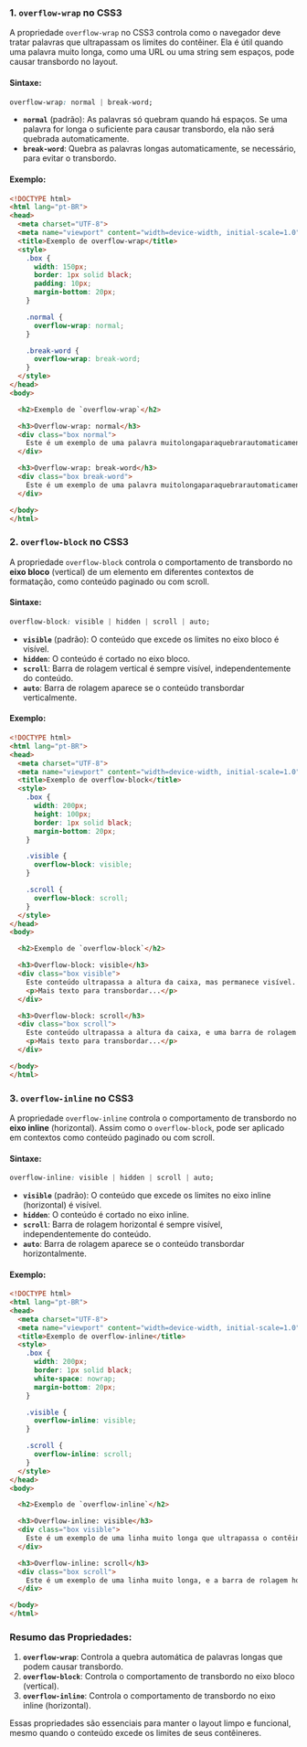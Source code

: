 ### 1. **`overflow-wrap` no CSS3**

A propriedade `overflow-wrap` no CSS3 controla como o navegador deve tratar palavras que ultrapassam os limites do contêiner. Ela é útil quando uma palavra muito longa, como uma URL ou uma string sem espaços, pode causar transbordo no layout.

#### Sintaxe:
```css
overflow-wrap: normal | break-word;
```

- **`normal`** (padrão): As palavras só quebram quando há espaços. Se uma palavra for longa o suficiente para causar transbordo, ela não será quebrada automaticamente.
- **`break-word`**: Quebra as palavras longas automaticamente, se necessário, para evitar o transbordo.

#### Exemplo:
```html
<!DOCTYPE html>
<html lang="pt-BR">
<head>
  <meta charset="UTF-8">
  <meta name="viewport" content="width=device-width, initial-scale=1.0">
  <title>Exemplo de overflow-wrap</title>
  <style>
    .box {
      width: 150px;
      border: 1px solid black;
      padding: 10px;
      margin-bottom: 20px;
    }

    .normal {
      overflow-wrap: normal;
    }

    .break-word {
      overflow-wrap: break-word;
    }
  </style>
</head>
<body>

  <h2>Exemplo de `overflow-wrap`</h2>

  <h3>Overflow-wrap: normal</h3>
  <div class="box normal">
    Este é um exemplo de uma palavra muitolongaparaquebrarautomaticamente e não será quebrada.
  </div>

  <h3>Overflow-wrap: break-word</h3>
  <div class="box break-word">
    Este é um exemplo de uma palavra muitolongaparaquebrarautomaticamente que será quebrada, evitando transbordo.
  </div>

</body>
</html>
```

### 2. **`overflow-block` no CSS3**

A propriedade `overflow-block` controla o comportamento de transbordo no **eixo bloco** (vertical) de um elemento em diferentes contextos de formatação, como conteúdo paginado ou com scroll.

#### Sintaxe:
```css
overflow-block: visible | hidden | scroll | auto;
```

- **`visible`** (padrão): O conteúdo que excede os limites no eixo bloco é visível.
- **`hidden`**: O conteúdo é cortado no eixo bloco.
- **`scroll`**: Barra de rolagem vertical é sempre visível, independentemente do conteúdo.
- **`auto`**: Barra de rolagem aparece se o conteúdo transbordar verticalmente.

#### Exemplo:
```html
<!DOCTYPE html>
<html lang="pt-BR">
<head>
  <meta charset="UTF-8">
  <meta name="viewport" content="width=device-width, initial-scale=1.0">
  <title>Exemplo de overflow-block</title>
  <style>
    .box {
      width: 200px;
      height: 100px;
      border: 1px solid black;
      margin-bottom: 20px;
    }

    .visible {
      overflow-block: visible;
    }

    .scroll {
      overflow-block: scroll;
    }
  </style>
</head>
<body>

  <h2>Exemplo de `overflow-block`</h2>

  <h3>Overflow-block: visible</h3>
  <div class="box visible">
    Este conteúdo ultrapassa a altura da caixa, mas permanece visível. A barra de rolagem não é exibida.
    <p>Mais texto para transbordar...</p>
  </div>

  <h3>Overflow-block: scroll</h3>
  <div class="box scroll">
    Este conteúdo ultrapassa a altura da caixa, e uma barra de rolagem vertical é exibida.
    <p>Mais texto para transbordar...</p>
  </div>

</body>
</html>
```

### 3. **`overflow-inline` no CSS3**

A propriedade `overflow-inline` controla o comportamento de transbordo no **eixo inline** (horizontal). Assim como o `overflow-block`, pode ser aplicado em contextos como conteúdo paginado ou com scroll.

#### Sintaxe:
```css
overflow-inline: visible | hidden | scroll | auto;
```

- **`visible`** (padrão): O conteúdo que excede os limites no eixo inline (horizontal) é visível.
- **`hidden`**: O conteúdo é cortado no eixo inline.
- **`scroll`**: Barra de rolagem horizontal é sempre visível, independentemente do conteúdo.
- **`auto`**: Barra de rolagem aparece se o conteúdo transbordar horizontalmente.

#### Exemplo:
```html
<!DOCTYPE html>
<html lang="pt-BR">
<head>
  <meta charset="UTF-8">
  <meta name="viewport" content="width=device-width, initial-scale=1.0">
  <title>Exemplo de overflow-inline</title>
  <style>
    .box {
      width: 200px;
      border: 1px solid black;
      white-space: nowrap;
      margin-bottom: 20px;
    }

    .visible {
      overflow-inline: visible;
    }

    .scroll {
      overflow-inline: scroll;
    }
  </style>
</head>
<body>

  <h2>Exemplo de `overflow-inline`</h2>

  <h3>Overflow-inline: visible</h3>
  <div class="box visible">
    Este é um exemplo de uma linha muito longa que ultrapassa o contêiner e continua visível sem rolagem.
  </div>

  <h3>Overflow-inline: scroll</h3>
  <div class="box scroll">
    Este é um exemplo de uma linha muito longa, e a barra de rolagem horizontal aparece.
  </div>

</body>
</html>
```

### Resumo das Propriedades:

1. **`overflow-wrap`**: Controla a quebra automática de palavras longas que podem causar transbordo.
2. **`overflow-block`**: Controla o comportamento de transbordo no eixo bloco (vertical).
3. **`overflow-inline`**: Controla o comportamento de transbordo no eixo inline (horizontal).

Essas propriedades são essenciais para manter o layout limpo e funcional, mesmo quando o conteúdo excede os limites de seus contêineres.